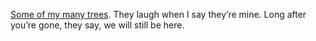 <a href="https://www.youtube.com/watch?v=8nQNGYf3ZVY&feature=youtu.be">Some of my many trees</a>. They laugh when I say they’re mine. Long after you’re gone, they say, we will still be here.
